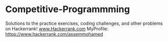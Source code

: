 # Competitive-Programmming
Solutions to the practice exercises, coding challenges, and other problems on Hackerrank! www.Hackerrank.com
MyProfile: https://www.hackerrank.com/assemmohamed

